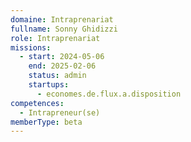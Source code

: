 ```yaml
---
domaine: Intraprenariat
fullname: Sonny Ghidizzi
role: Intraprenariat
missions:
  - start: 2024-05-06
    end: 2025-02-06
    status: admin
    startups:
      - economes.de.flux.a.disposition
competences:
  - Intrapreneur(se)
memberType: beta
---
```

